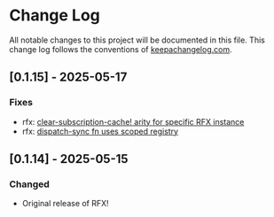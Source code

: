 # Change Log
All notable changes to this project will be documented in this file. This change log follows the conventions of [keepachangelog.com](http://keepachangelog.com/).

## [0.1.15] - 2025-05-17
### Fixes
- rfx: [clear-subscription-cache! arity for specific RFX instance](https://github.com/factorhouse/rfx/commit/3880578adaf6df31cf386eca191336ec963dea50)
- rfx: [dispatch-sync fn uses scoped registry](https://github.com/factorhouse/rfx/commit/cacc99ade6ee87f9cab0a7562f9e5a8fed1121d2)

## [0.1.14] - 2025-05-15
### Changed
- Original release of RFX!
